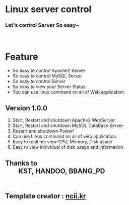 Linux server control
=
<h3>Let's control Server So easy~</h3><br />

Feature
=
+ So easy to control Apache2 Server
+ So easy to control MySQL Server
+ So easy to control Server
+ So easy to view your Server Status
+ You can use linux command on all of Web application <br />

Version 1.0.0
-
1. Start, Restart and shutdown Apache2 WebServer<br />
1. Start, Restart and shutdown MySQL DataBase Server<br />
1. Restart and shutdown Power!<br />
1. Can use Linux command on all of web application  <br />
1. Easy to realtime view CPU, Memory, Disk usage <br />
1. Easy to view individual of disk usage and information <br />

<h2>Thanks to<br />&emsp;&emsp;KST,&nbsp;HANDOO,&nbsp;BBANG_PD<br /><br /></h2>

<h2>Template creator : <a href="http://ncii.kr/">ncii.kr</a><br /></h2>
